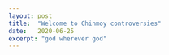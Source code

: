 ```yaml
---
layout: post
title:  "Welcome to Chinmoy controversies"
date:   2020-06-25
excerpt: "god wherever god"
---
```


